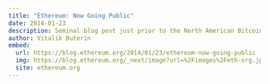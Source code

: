 ```yaml
---
title: "Ethereum: Now Going Public"
date: 2014-01-23
description: Seminal blog post just prior to the North American Bitcoin Conference in Miami at which Ethereum was announced.
author: Vitalik Buterin
embed:
  url: https://blog.ethereum.org/2014/01/23/ethereum-now-going-public
  img: https://blog.ethereum.org/_next/image?url=%2Fimages%2Feth-org.jpeg&w=1080&q=75
  site: ethereum.org
---
```

